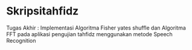 # Skripsitahfidz
Tugas Akhir : Implementasi Algoritma Fisher yates shuffle dan Algoritma FFT pada aplikasi pengujian tahfidz menggunakan metode Speech Recognition
